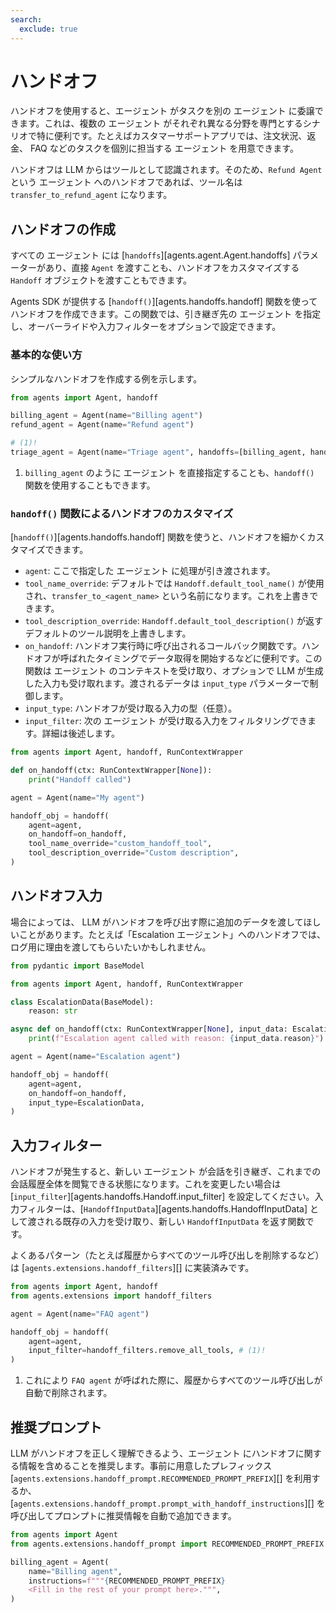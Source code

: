 ```yaml
---
search:
  exclude: true
---
```

# ハンドオフ

ハンドオフを使用すると、エージェント がタスクを別の エージェント に委譲できます。これは、複数の エージェント がそれぞれ異なる分野を専門とするシナリオで特に便利です。たとえばカスタマーサポートアプリでは、注文状況、返金、 FAQ などのタスクを個別に担当する エージェント を用意できます。

ハンドオフは LLM からはツールとして認識されます。そのため、`Refund Agent` という エージェント へのハンドオフであれば、ツール名は `transfer_to_refund_agent` になります。

## ハンドオフの作成

すべての エージェント には [`handoffs`][agents.agent.Agent.handoffs] パラメーターがあり、直接 `Agent` を渡すことも、ハンドオフをカスタマイズする `Handoff` オブジェクトを渡すこともできます。

Agents SDK が提供する [`handoff()`][agents.handoffs.handoff] 関数を使ってハンドオフを作成できます。この関数では、引き継ぎ先の エージェント を指定し、オーバーライドや入力フィルターをオプションで設定できます。

### 基本的な使い方

シンプルなハンドオフを作成する例を示します。

```python
from agents import Agent, handoff

billing_agent = Agent(name="Billing agent")
refund_agent = Agent(name="Refund agent")

# (1)!
triage_agent = Agent(name="Triage agent", handoffs=[billing_agent, handoff(refund_agent)])
```

1. `billing_agent` のように エージェント を直接指定することも、`handoff()` 関数を使用することもできます。

### `handoff()` 関数によるハンドオフのカスタマイズ

[`handoff()`][agents.handoffs.handoff] 関数を使うと、ハンドオフを細かくカスタマイズできます。

-   `agent`: ここで指定した エージェント に処理が引き渡されます。
-   `tool_name_override`: デフォルトでは `Handoff.default_tool_name()` が使用され、`transfer_to_<agent_name>` という名前になります。これを上書きできます。
-   `tool_description_override`: `Handoff.default_tool_description()` が返すデフォルトのツール説明を上書きします。
-   `on_handoff`: ハンドオフ実行時に呼び出されるコールバック関数です。ハンドオフが呼ばれたタイミングでデータ取得を開始するなどに便利です。この関数は エージェント のコンテキストを受け取り、オプションで LLM が生成した入力も受け取れます。渡されるデータは `input_type` パラメーターで制御します。
-   `input_type`: ハンドオフが受け取る入力の型（任意）。
-   `input_filter`: 次の エージェント が受け取る入力をフィルタリングできます。詳細は後述します。

```python
from agents import Agent, handoff, RunContextWrapper

def on_handoff(ctx: RunContextWrapper[None]):
    print("Handoff called")

agent = Agent(name="My agent")

handoff_obj = handoff(
    agent=agent,
    on_handoff=on_handoff,
    tool_name_override="custom_handoff_tool",
    tool_description_override="Custom description",
)
```

## ハンドオフ入力

場合によっては、 LLM がハンドオフを呼び出す際に追加のデータを渡してほしいことがあります。たとえば「Escalation エージェント」へのハンドオフでは、ログ用に理由を渡してもらいたいかもしれません。

```python
from pydantic import BaseModel

from agents import Agent, handoff, RunContextWrapper

class EscalationData(BaseModel):
    reason: str

async def on_handoff(ctx: RunContextWrapper[None], input_data: EscalationData):
    print(f"Escalation agent called with reason: {input_data.reason}")

agent = Agent(name="Escalation agent")

handoff_obj = handoff(
    agent=agent,
    on_handoff=on_handoff,
    input_type=EscalationData,
)
```

## 入力フィルター

ハンドオフが発生すると、新しい エージェント が会話を引き継ぎ、これまでの会話履歴全体を閲覧できる状態になります。これを変更したい場合は [`input_filter`][agents.handoffs.Handoff.input_filter] を設定してください。入力フィルターは、[`HandoffInputData`][agents.handoffs.HandoffInputData] として渡される既存の入力を受け取り、新しい `HandoffInputData` を返す関数です。

よくあるパターン（たとえば履歴からすべてのツール呼び出しを削除するなど）は [`agents.extensions.handoff_filters`][] に実装済みです。

```python
from agents import Agent, handoff
from agents.extensions import handoff_filters

agent = Agent(name="FAQ agent")

handoff_obj = handoff(
    agent=agent,
    input_filter=handoff_filters.remove_all_tools, # (1)!
)
```

1. これにより `FAQ agent` が呼ばれた際に、履歴からすべてのツール呼び出しが自動で削除されます。

## 推奨プロンプト

LLM がハンドオフを正しく理解できるよう、エージェント にハンドオフに関する情報を含めることを推奨します。事前に用意したプレフィックス [`agents.extensions.handoff_prompt.RECOMMENDED_PROMPT_PREFIX`][] を利用するか、[`agents.extensions.handoff_prompt.prompt_with_handoff_instructions`][] を呼び出してプロンプトに推奨情報を自動で追加できます。

```python
from agents import Agent
from agents.extensions.handoff_prompt import RECOMMENDED_PROMPT_PREFIX

billing_agent = Agent(
    name="Billing agent",
    instructions=f"""{RECOMMENDED_PROMPT_PREFIX}
    <Fill in the rest of your prompt here>.""",
)
```